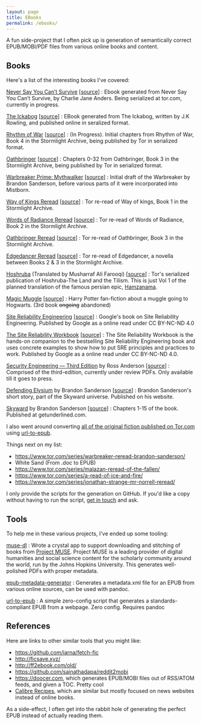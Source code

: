 ```yaml
---
layout: page
title: EBooks
permalink: /ebooks/
---
```


A fun side-project that I often pick up is generation of semantically correct EPUB/MOBI/PDF files from various online books and content.

## Books

Here's a list of the interesting books I've covered:

[Never Say You Can’t Survive][nsycs] [[source][nsycs-source]]
: Ebook generated from Never Say You Can’t Survive, by Charlie Jane Anders. Being serialized at tor.com, currently in progress.

[The Ickabog][ickabog] [[source][ickabog-source]]
: EBook generated from The Ickabog, written by J.K Rowling, and published online in seralized format.

[Rhythm of War][cosmere] [[source][row-source]]
: (In Progress). Initial chapters from Rhythm of War, Book 4 in the Stormlight Archive, being published by Tor in serialized format.

[Oathbringer][cosmere] [[source][oathbringer-source]]
: Chapters 0-32 from Oathbringer, Book 3 in the Stormlight Archive, being published by Tor in serialized format.

[Warbreaker Prime: Mythwalker][cosmere] [[source][mythwalker-source]]
: Initial draft of the Warbreaker by Brandon Sanderson, before various parts of it were incorporated into Mistborn.

[Way of Kings Reread][cosmere] [[source][wok-source]]
: Tor re-read of Way of kings, Book 1 in the Stormlight Archive.

[Words of Radiance Reread][cosmere] [[source][wor-source]]
: Tor re-read of Words of Radiance, Book 2 in the Stormlight Archive.

[Oathbringer Reread][cosmere] [[source][oathbringer-reread-source]]
: Tor re-read of Oathbringer, Book 3 in the Stormlight Archive.

[Edgedancer Reread][cosmere] [[source][edgedancer-source]]
: Tor re-read of Edgedancer, a novella between Books 2 & 3 in the Stormlight Archive.

[Hoshruba][hoshruba] (Translated by Musharraf Ali Farooqi) [[source][hoshruba-source]]
: Tor's serialized publication of Hoshruba-The Land and the Tilism. This is just Vol 1 of the planned translation of the famous persian epic, [Hamzanama](https://en.wikipedia.org/wiki/Hamzanama).

[Magic Muggle][mm] [[source][mm-source]]
: Harry Potter fan-fiction about a muggle going to Hogwarts. (3rd book ~~ongoing~~ abandoned)

[Site Reliability Engineering][sre] [[source][sre-source]]
: Google's book on Site Reliability Engineering. Published by Google as a online read under CC BY-NC-ND 4.0

[The Site Reliability Workbook][sre] [[source][swe-source]]
: The Site Reliability Workbook is the hands-on companion to the bestselling Site Reliability Engineering book and uses concrete examples to show how to put SRE principles and practices to work. Published by Google as a online read under CC BY-NC-ND 4.0.

[Security Engineering — Third Edition][se3] by Ross Anderson [[source][se3-source]]
: Comprised of the third-edition, currently under review PDFs. Only available till it goes to press.

[Defending Elysium][cosmere] by Brandon Sanderson [[source][de-source]]
: Brandon Sanderson's short story, part of the Skyward universe. Published on his website.

[Skyward][cosmere] by Brandon Sanderson [[source][skyward-source]]
: Chapters 1-15 of the book. Published at getunderlined.com.

I also went around converting [all of the original fiction published on Tor.com][tor-original-fiction] using [url-to-epub].

Things next on my list:

-   <https://www.tor.com/series/warbreaker-reread-brandon-sanderson/>
-   White Sand (From .doc to EPUB)
-   <https://www.tor.com/series/malazan-reread-of-the-fallen/>
-   <https://www.tor.com/series/a-read-of-ice-and-fire/>
-   <https://www.tor.com/series/jonathan-strange-mr-norrell-reread/>

I only provide the scripts for the generation on GitHub. If you'd like a copy without having to run the script, [get in touch][contact] and ask.

## Tools

To help me in these various projects, I've ended up some tooling:

[muse-dl][muse]
: Wrote a crystal app to support downloading and stitching of books from [Project MUSE](https://muse.jhu.edu/). Project MUSE is a leading provider of digital humanities and social science content for the scholarly community around the world, run by the Johns Hopkins University. This generates well-polished PDFs with proper metadata.

[epub-metadata-generator][emg]
: Generates a metadata.xml file for an EPUB from various online sources, can be used with pandoc.

[url-to-epub][url-to-epub]
: A simple zero-config script that generates a standards-compliant EPUB from a webpage. Zero config. Requires pandoc

## References

Here are links to other similar tools that you might like:

-   <https://github.com/iarna/fetch-fic>
-   <http://ficsave.xyz/>
-   <http://ff2ebook.com/old/>
-   <https://github.com/sainathadapa/reddit2mobi>
-   <https://doocer.com>, which generates EPUB/MOBI files out of RSS/ATOM feeds, and given a TOC. Pretty cool
-   [Calibre Recipes](https://manual.calibre-ebook.com/news_recipe.html), which are similar but mostly focused on news websites instead of online books.

As a side-effect, I often get into the rabbit hole of generating the perfect EPUB instead of actually reading them.

[cosmere]: https://github.com/captn3m0/cosmere-books
[hoshruba]: https://github.com/captn3m0/hoshruba
[sre]: https://github.com/captn3m0/google-sre-ebook/
[mm]: http://github.com/captn3m0/magicmuggle
[contact]: /contact/
[se3]: https://github.com/captn3m0/security-engineering-ebook
[row-source]: https://www.tor.com/series/rhythm-of-war-brandon-sanderson/
[mythwalker-source]: https://www.brandonsanderson.com/warbreaker-prime-mythwalker-prologue/
[oathbringer-source]: https://www.tor.com/series/oathbringer/
[wok-source]: https://www.tor.com/features/series/the-way-of-kings-reread-on-torcom/
[wor-source]: https://www.tor.com/series/words-of-radiance-reread-on-torcom/
[oathbringer-reread-source]: https://www.tor.com/series/oathbringer-reread-brandon-sanderson/
[edgedancer-source]: https://www.tor.com/series/edgedancer-reread-brandon-sanderson/
[wokprime-source]: https://brandonsanderson.com/chapters-from-the-original-draft-of-the-way-of-kings-available-in-anthology-to-benefit-robison-wells/
[hoshruba-source]: https://www.tor.com/series/hoshruba-series/
[mm-source]: https://old.reddit.com/r/magicmuggle/
[sre-source]: https://landing.google.com/sre/sre-book/toc/index.html
[swe-source]: https://landing.google.com/sre/workbook/toc/
[de-source]: https://brandonsanderson.com/defending-elysium/
[tor-original-fiction]: https://www.tor.com/category/all-fiction/original-fiction/
[skyward-source]: https://www.getunderlined.com/read/excerpt-reveal-start-reading-skyward-by-brandon-sanderson/
[url-to-epub]: https://www.npmjs.com/package/url-to-epub
[se3-source]: https://www.cl.cam.ac.uk/~rja14/book.html

[muse]: https://github.com/captn3m0/muse-dl
[emg]: https://github.com/captn3m0/epub-metadata-generator
[ickabog]: https://github.com/captn3m0/ickabog-ebook
[ickabog-source]: https://www.theickabog.com/home/

[nsycs]: https://github.com/captn3m0/never-say-you-cant-survive
[nsycs-source]: https://www.tor.com/series/never-say-you-cant-survive-by-charlie-jane-anders/